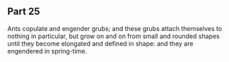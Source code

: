 ## Part 25

Ants copulate and engender grubs; and these grubs attach themselves to nothing in particular, but grow on and on from small and rounded shapes until they become elongated and defined in shape: and they are engendered in spring-time.

